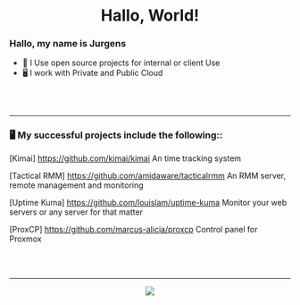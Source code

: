 <h1 align="center">Hallo, World!</h1>


### Hallo, my name is Jurgens
- 🤔 I Use open source projects for internal or client Use
- 🖥️ I work with Private and Public Cloud


<br><br>

-----

### 🖥️ My successful projects include the following::

[Kimai] 
https://github.com/kimai/kimai
An time tracking system
  
[Tactical RMM]
https://github.com/amidaware/tacticalrmm
An RMM server, remote management and monitoring
 
[Uptime Kuma]
https://github.com/louislam/uptime-kuma
Monitor your web servers or any server for that matter

[ProxCP]
https://github.com/marcus-alicia/proxcp
Control panel for Proxmox
 
		

<br><br>

-----

<p align="center">
  <img src=https://giphy.com/embed/lbcLMX9B6sTsGjUmS3
  </p>
